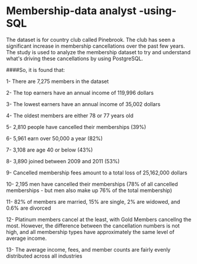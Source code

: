 # Membership-data analyst -using-SQL
The dataset is for country club called Pinebrook. The club has seen a significant increase in membership cancellations over the past few years. The study is used to analyze the membership dataset to try and understand what's driving these cancellations by using PostgreSQL.

####So, it is found that:

1- There are 7,275 members in the dataset

2- The top earners have an annual income of 119,996 dollars

3- The lowest earners have an annual income of 35,002 dollars

4- The oldest members are either 78 or 77 years old

5- 2,810 people have cancelled their memberships (39%)

6- 5,961 earn over 50,000 a year (82%)

7- 3,108 are age 40 or below (43%)

8- 3,890 joined between 2009 and 2011 (53%)

9- Cancelled membership fees amount to a total loss of 25,162,000 dollars

10- 2,195 men have cancelled their memberships (78% of all cancelled memberships - but men also make up 76% of the total membership)

11- 82% of members are married, 15% are single, 2% are widowed, and 0.6% are divorced

12- Platinum members cancel at the least, with Gold Members cancellng the most. However, the difference between the cancellation numbers is not high, and all membership types have approximately the same level of average income.

13- The average income, fees, and member counts are fairly evenly distributed across all industries
